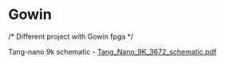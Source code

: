 # Gowin
/*  Different project with Gowin fpga  */

Tang-nano 9k schematic - [Tang_Nano_9K_3672_schematic.pdf](https://github.com/tem-str/Gowin/files/12047179/Tang_Nano_9K_3672_schematic.pdf)
